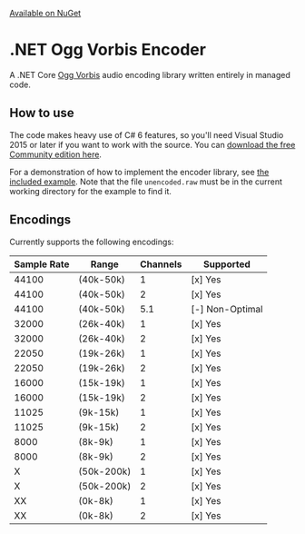 [Available on NuGet](https://www.nuget.org/packages/OggVorbisEncoder/)

.NET Ogg Vorbis Encoder
=======================
A .NET Core [Ogg Vorbis](https://xiph.org/vorbis/) audio encoding library written entirely in managed code.

How to use
----------
The code makes heavy use of C# 6 features, so you'll need Visual Studio 2015 or later if you want to work with the source.  You can [download the free Community edition here](https://www.microsoft.com/en-us/download/details.aspx?id=48146).

For a demonstration of how to implement the encoder library, see [the included example](OggVorbisEncoder.Example/Encoder.cs).  Note that the file `unencoded.raw` must be in the current working directory for the example to find it.


Encodings
-----------
Currently supports the following encodings:

| Sample Rate |    Range    | Channels | Supported | 
|-------------|-------------|----------|-----------|
|    44100    |  (40k-50k)  |     1    |  [x] Yes
|    44100    |  (40k-50k)  |     2    |  [x] Yes
|    44100    |  (40k-50k)  |    5.1   |  [-] Non-Optimal
|    32000    |  (26k-40k)  |     1    |  [x] Yes
|    32000    |  (26k-40k)  |     2    |  [x] Yes
|    22050    |  (19k-26k)  |     1    |  [x] Yes
|    22050    |  (19k-26k)  |     2    |  [x] Yes
|    16000    |  (15k-19k)  |     1    |  [x] Yes
|    16000    |  (15k-19k)  |     2    |  [x] Yes
|    11025    |   (9k-15k)  |     1    |  [x] Yes
|    11025    |   (9k-15k)  |     2    |  [x] Yes
|     8000    |   (8k-9k)   |     1    |  [x] Yes
|     8000    |   (8k-9k)   |     2    |  [x] Yes
|        X    |  (50k-200k) |     1    |  [x] Yes
|        X    |  (50k-200k) |     2    |  [x] Yes
|       XX    |   (0k-8k)   |     1    |  [x] Yes
|       XX    |   (0k-8k)   |     2    |  [x] Yes
